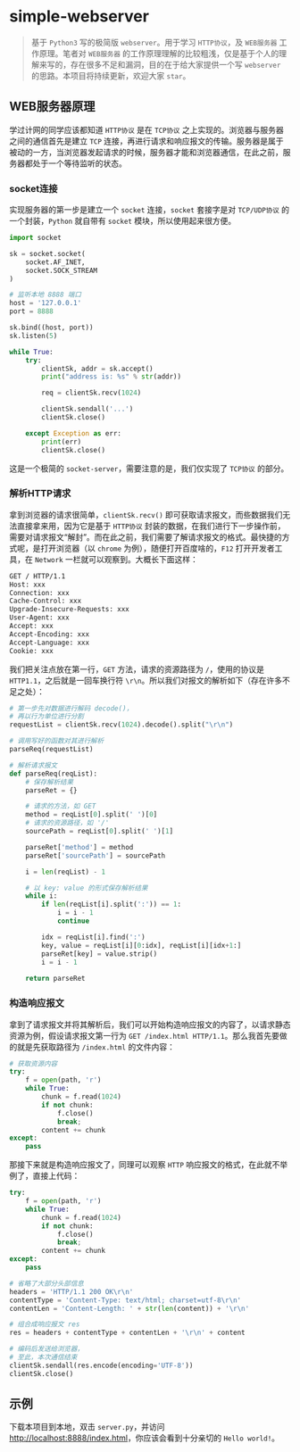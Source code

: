# simple-webserver

> 基于 `Python3` 写的极简版 `webserver`。用于学习 `HTTP协议`，及 `WEB服务器` 工作原理。笔者对 `WEB服务器` 的工作原理理解的比较粗浅，仅是基于个人的理解来写的，存在很多不足和漏洞，目的在于给大家提供一个写 `webserver` 的思路。本项目将持续更新，欢迎大家 `star`。

## WEB服务器原理

学过计网的同学应该都知道 `HTTP协议` 是在 `TCP协议` 之上实现的。浏览器与服务器之间的通信首先是建立 `TCP` 连接，再进行请求和响应报文的传输。服务器是属于被动的一方，当浏览器发起请求的时候，服务器才能和浏览器通信，在此之前，服务器都处于一个等待监听的状态。

### socket连接

实现服务器的第一步是建立一个 `socket` 连接，`socket` 套接字是对 `TCP/UDP协议` 的一个封装，`Python` 就自带有 `socket` 模块，所以使用起来很方便。

```Python
import socket

sk = socket.socket(
    socket.AF_INET, 
    socket.SOCK_STREAM
)

# 监听本地 8888 端口
host = '127.0.0.1'
port = 8888

sk.bind((host, port))
sk.listen(5)

while True:
    try:
        clientSk, addr = sk.accept()
        print("address is: %s" % str(addr))

        req = clientSk.recv(1024)

        clientSk.sendall('...')
        clientSk.close()

    except Exception as err:
        print(err)
        clientSk.close()
```

这是一个极简的 `socket-server`，需要注意的是，我们仅实现了 `TCP协议` 的部分。

### 解析HTTP请求

拿到浏览器的请求很简单，`clientSk.recv()` 即可获取请求报文，而些数据我们无法直接拿来用，因为它是基于 `HTTP协议` 封装的数据，在我们进行下一步操作前，需要对请求报文“解封”。而在此之前，我们需要了解请求报文的格式。最快捷的方式呢，是打开浏览器（以 `chrome` 为例），随便打开百度啥的，`F12` 打开开发者工具，在 `Network` 一栏就可以观察到。大概长下面这样：

```bash
GET / HTTP/1.1
Host: xxx
Connection: xxx
Cache-Control: xxx
Upgrade-Insecure-Requests: xxx
User-Agent: xxx
Accept: xxx
Accept-Encoding: xxx
Accept-Language: xxx
Cookie: xxx
```

我们把关注点放在第一行，`GET` 方法，请求的资源路径为 `/`，使用的协议是 `HTTP1.1`，之后就是一回车换行符 `\r\n`。所以我们对报文的解析如下（存在许多不足之处）：

```Python
# 第一步先对数据进行解码 decode()，
# 再以行为单位进行分割
requestList = clientSk.recv(1024).decode().split("\r\n")

# 调用写好的函数对其进行解析
parseReq(requestList)

# 解析请求报文
def parseReq(reqList):
    # 保存解析结果
    parseRet = {}

    # 请求的方法，如 GET
    method = reqList[0].split(' ')[0]
    # 请求的资源路径，如 '/'
    sourcePath = reqList[0].split(' ')[1]

    parseRet['method'] = method
    parseRet['sourcePath'] = sourcePath

    i = len(reqList) - 1

    # 以 key: value 的形式保存解析结果
    while i:
        if len(reqList[i].split(':')) == 1:
            i = i - 1
            continue

        idx = reqList[i].find(':')
        key, value = reqList[i][0:idx], reqList[i][idx+1:]
        parseRet[key] = value.strip()
        i = i - 1
    
    return parseRet
```

### 构造响应报文

拿到了请求报文并将其解析后，我们可以开始构造响应报文的内容了，以请求静态资源为例，假设请求报文第一行为 `GET /index.html HTTP/1.1`。那么我首先要做的就是先获取路径为 `/index.html` 的文件内容：

```Python
# 获取资源内容
try:
    f = open(path, 'r')
    while True:
        chunk = f.read(1024)
        if not chunk:
            f.close()
            break;
        content += chunk
except:
    pass
```

那接下来就是构造响应报文了，同理可以观察 `HTTP` 响应报文的格式，在此就不举例了，直接上代码：

```Python
try:
    f = open(path, 'r')
    while True:
        chunk = f.read(1024)
        if not chunk:
            f.close()
            break;
        content += chunk
except:
    pass

# 省略了大部分头部信息
headers = 'HTTP/1.1 200 OK\r\n'
contentType = 'Content-Type: text/html; charset=utf-8\r\n'
contentLen = 'Content-Length: ' + str(len(content)) + '\r\n'

# 组合成响应报文 res
res = headers + contentType + contentLen + '\r\n' + content

# 编码后发送给浏览器，
# 至此，本次通信结束
clientSk.sendall(res.encode(encoding='UTF-8'))
clientSk.close()
```

## 示例

下载本项目到本地，双击 `server.py`，并访问 [http://localhost:8888/index.html](http://localhost:8888/index.html)，你应该会看到十分亲切的 `Hello world!`。